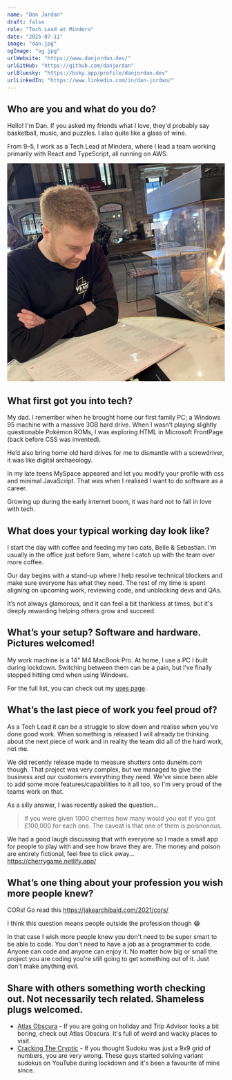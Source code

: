 ```yaml
---
name: "Dan Jordan"
draft: false
role: "Tech Lead at Mindera"
date: "2025-07-11"
image: "dan.jpg"
ogImage: "og.jpg"
urlWebsite: "https://www.danjordan.dev/"
urlGitHub: "https://github.com/danjordan"
urlBluesky: "https://bsky.app/profile/danjordan.dev"
urlLinkedIn: "https://www.linkedin.com/in/dan-jordan/"
---
```


## Who are you and what do you do?

Hello! I'm Dan. If you asked my friends what I love, they'd probably say basketball, music, and puzzles. I also quite like a glass of wine.

From 9–5, I work as a Tech Lead at Mindera, where I lead a team working primarily with React and TypeScript, all running on AWS.

![Dan Jordan](dan.jpg)

## What first got you into tech?

My dad. I remember when he brought home our first family PC; a Windows 95 machine with a massive 3GB hard drive. When I wasn’t playing slightly questionable Pokémon ROMs, I was exploring HTML in Microsoft FrontPage (back before CSS was invented).

He’d also bring home old hard drives for me to dismantle with a screwdriver, it was like digital archaeology.

In my late teens MySpace appeared and let you modify your profile with css and minimal JavaScript. That was when I realised I want to do software as a career.

Growing up during the early internet boom, it was hard not to fall in love with tech.

## What does your typical working day look like?

I start the day with coffee and feeding my two cats, Belle & Sebastian. I’m usually in the office just before 9am, where I catch up with the team over more coffee.

Our day begins with a stand-up where I help resolve technical blockers and make sure everyone has what they need. The rest of my time is spent aligning on upcoming work, reviewing code, and unblocking devs and QAs.

It’s not always glamorous, and it can feel a bit thankless at times, but it's deeply rewarding helping others grow and succeed.

## What’s your setup? Software and hardware. Pictures welcomed!

My work machine is a 14" M4 MacBook Pro. At home, I use a PC I built during lockdown. Switching between them can be a pain, but I’ve finally stopped hitting cmd when using Windows.

For the full list, you can check out my [uses page](https://www.danjordan.dev/uses).

## What’s the last piece of work you feel proud of?

As a Tech Lead it can be a struggle to slow down and realise when you've done good work. When something is released I will already be thinking about the next piece of work and in reality the team did all of the hard work, not me.

We did recently release made to measure shutters onto dunelm.com though. That project was very complex, but we managed to give the business and our customers everything they need. We've since been able to add some more features/capabilities to it all too, so I'm very proud of the teams work on that.

As a silly answer, I was recently asked the question...

> If you were given 1000 cherries how many would you eat if you got £100,000 for each one. The caveat is that one of them is poisnonous.

We had a good laugh discussing that with everyone so I made a small app for people to play with and see how brave they are. The money and poison are entirely fictional, feel free to click away... https://cherrygame.netlify.app/

## What’s one thing about your profession you wish more people knew?

CORs! Go read this https://jakearchibald.com/2021/cors/

I think this question means people outside the profession though 😂

In that case I wish more people knew you don't need to be super smart to be able to code. You don't need to have a job as a programmer to code. Anyone can code and anyone can enjoy it. No matter how big or small the project you are coding you're still going to get something out of it. Just don't make anything evil.

## Share with others something worth checking out. Not necessarily tech related. Shameless plugs welcomed.

- [Atlas Obscura](https://www.atlasobscura.com/) - If you are going on holiday and Trip Advisor looks a bit boring, check out Atlas Obscura. It's full of weird and wacky places to visit.
- [Cracking The Cryptic](https://www.youtube.com/@CrackingTheCryptic) - If you thought Sudoku was just a 9x9 grid of numbers, you are very wrong. These guys started solving variant sudokus on YouTube during lockdown and it's been a favourite of mine since.

